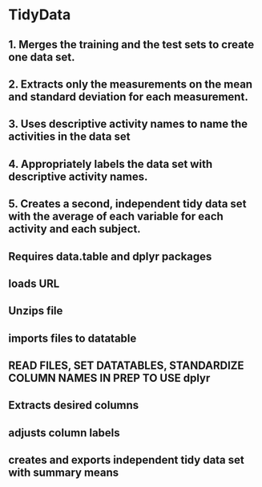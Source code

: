 # TidyData

## 1. Merges the training and the test sets to create one data set.
## 2. Extracts only the measurements on the mean and standard deviation for each measurement.
## 3. Uses descriptive activity names to name the activities in the data set
## 4. Appropriately labels the data set with descriptive activity names.
## 5. Creates a second, independent tidy data set with the average of each variable for each activity and each subject.

## Requires data.table and dplyr packages

## loads URL
## Unzips file
## imports files to datatable
## READ FILES, SET DATATABLES, STANDARDIZE COLUMN NAMES IN PREP TO USE dplyr

## Extracts desired columns
## adjusts column labels
## creates and exports independent tidy data set with summary means
